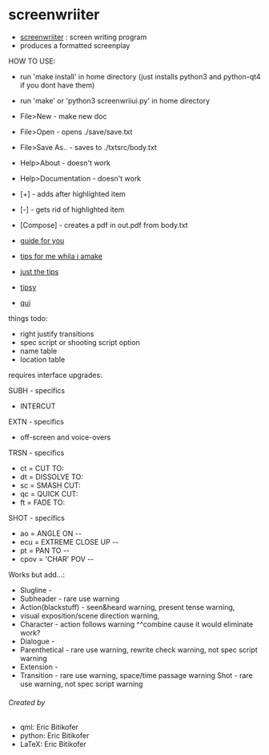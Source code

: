 # screenwriiter

* [screenwriiter](screenwriiter.md) : screen writing program
* produces a formatted screenplay

HOW TO USE:
* run 'make install' in home directory (just installs python3 and python-qt4 if you dont have them)
* run 'make' or 'python3 screenwriiui.py' in home directory
* File>New - make new doc
* File>Open - opens ./save/save.txt
* File>Save As.. - saves to ./txtsrc/body.txt
* Help>About - doesn't work
* Help>Documentation - doesn't work
* [+] - adds after highlighted item
* [-] - gets rid of highlighted item
* [Compose] - creates a pdf in out.pdf from body.txt


* [guide for you](https://www.writersstore.com/how-to-write-a-screenplay-a-guide-to-scriptwriting/)


* [tips for me whila i amake](https://www.writersstore.com/how-to-write-a-screenplay-a-guide-to-scriptwriting/)
* [just the tips](http://www.storysense.com/format.htm)
* [tipsy](http://www.scriptmag.com/features/craft-features/ask-the-expert-how-to-use-transitions)
* [qui](http://pythonforengineers.com/your-first-gui-app-with-python-and-pyqt/)

things todo:

* right justify transitions
* spec script or shooting script option
* name table
* location table

requires interface upgrades:

SUBH - specifics
* INTERCUT

EXTN - specifics
* off-screen and voice-overs

TRSN - specifics
* ct = CUT TO:
* dt = DISSOLVE TO:
* sc = SMASH CUT:
* qc = QUICK CUT:
* ft = FADE TO:

SHOT - specifics
* ao = ANGLE ON --
* ecu = EXTREME CLOSE UP --
* pt = PAN TO --
* cpov = 'CHAR' POV --

Works but add...:

* Slugline -
* Subheader - rare use warning
* Action(blackstuff) - seen&heard warning, present tense warning,
* visual exposition/scene direction warning,
* Character - action follows warning ^^combine cause it would eliminate work?
* Dialogue -
* Parenthetical - rare use warning, rewrite check warning, not spec script warning
* Extension -
* Transition - rare use warning, space/time passage warning
Shot - rare use warning, not spec script warning


###### Created by
* qml: Eric Bitikofer
* python: Eric Bitikofer
* LaTeX: Eric Bitikofer
